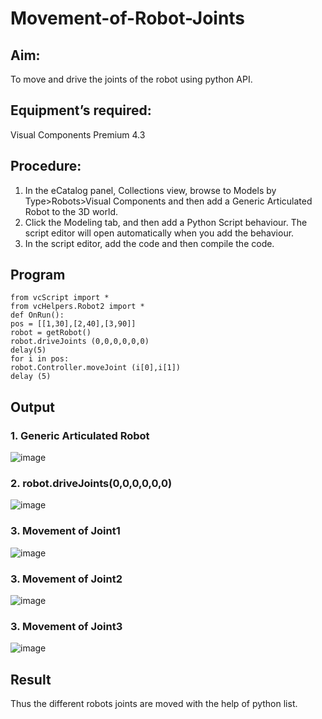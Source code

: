 # Movement-of-Robot-Joints
## Aim:  
To move and drive the joints of the robot using python API.

## Equipment’s required:

Visual Components Premium 4.3

## Procedure:

1. 	In the eCatalog panel, Collections view, browse to Models by Type>Robots>Visual Components and then add a Generic Articulated Robot to the 3D world.
2. 	Click the Modeling tab, and then add a Python Script behaviour. The script editor will open automatically when you add the behaviour.
3. 	In the script editor, add the code and then compile the code.

## Program
```
from vcScript import *
from vcHelpers.Robot2 import *
def OnRun():
pos = [[1,30],[2,40],[3,90]]
robot = getRobot()
robot.driveJoints (0,0,0,0,0,0)
delay(5)
for i in pos:
robot.Controller.moveJoint (i[0],i[1])
delay (5)

```
## Output
### 1. Generic Articulated Robot
![image](https://github.com/DEEPAK2200233/Movement-of-Robot-Joints/assets/118707676/af92e9ca-b3bb-4f46-8a0a-7e5207b0e76f)


### 2. robot.driveJoints(0,0,0,0,0,0)
![image](https://github.com/DEEPAK2200233/Movement-of-Robot-Joints/assets/118707676/3838686b-cc2e-4460-9757-75d6f2d5c366)


### 3. Movement of Joint1
![image](https://github.com/DEEPAK2200233/Movement-of-Robot-Joints/assets/118707676/573a3295-f5c0-4373-90ce-03e1bcf2b798)


### 3. Movement of Joint2
![image](https://github.com/DEEPAK2200233/Movement-of-Robot-Joints/assets/118707676/8b804be2-03cd-432d-99f3-d953001ca00e)

### 3. Movement of Joint3
![image](https://github.com/DEEPAK2200233/Movement-of-Robot-Joints/assets/118707676/d8ffe31e-a088-42b1-a026-87eb1d14a801)

## Result 
Thus the different robots joints are moved with the help of python list.



